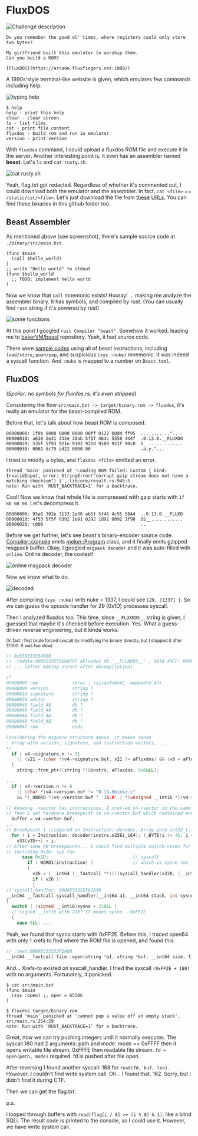 # FluxDOS

![Challenge description](images/0.png)

```
Do you remember the good ol' times, where registers could only store two bytes?

My girlfriend built this emulator to worship them.
Can you build a ROM?

[FluxDOS](https://arcade.fluxfingers.net:1808/)
```

A 1990s'style terminal-like website is given, which emulates few commands including help:

![typing help](images/1.png)

```shell
$ help
help - print this help
clear - clear screen
ls - list files
cat - print file content
fluxdos - build rom and run in emulator
version - print version
```

With `fluxdos` command, I could upload a fluxdos ROM file and execute it in the server. Another interesting point is, it even has an assembler named **beast**. Let's `ls` and `cat rusty.sh`.

![cat rusty.sh](images/2.png)

Yeah, flag.txt got redacted. Regardless of whether it's commented out, I could download both the emulator and the assembler. In fact, `cat <file>` == `/static/cat/<file>`. Let's just download the file from [these](https://arcade.fluxfingers.net:1808/static/cat/bin/beast) [URLs](https://arcade.fluxfingers.net:1808/static/cat/bin/fluxdos). You can find these binaries in this github folder too.



## Beast Assembler

As mentioned above (see screenshot), there's sample source code at `./binary/src/main.bst`.

```
(func $main
  (call $hello_world)
)
;; write "Hello world" to stdout
(func $hello_world
  ;; TODO: implement hello world
)
```

Now we know that `call` mnemonic exists! Hooray! ... making me analyze the assembler binary. It has symbols, and compiled by rust. (You can usually find `rust` string if it's powered by rust)

![some functions](images/3.png)

At this point I googled `rust Compiler "beast"`. Somehow it worked, leading me to [bakerVM/beast](https://github.com/bakervm/beast) repository. Yeah, it had source code.

There were [sample codes](https://github.com/bakervm/beast/tree/master/test/src) using all of beast instructions, including `load/store`, `push/pop`, and suspicious `(sys :nuke)` mnemonic. It was indeed a syscall function. And `:nuke` is mapped to a number on `Beast.toml`.



## FluxDOS

(*Spoiler: no symbols for fluxdos.rs; it's even stripped*)

Considering the flow `src/main.bst -> target/binary.rom -> fluxdos`, it's really an emulator for the beast-compiled ROM.

Before that, let's talk about how beast ROM is composed.

```
00000000: 1f8b 0800 0000 0000 00ff 0122 00dd ff95  ..........."....
00000010: a630 2e31 332e 30ab 5f5f 464c 5558 444f  .0.13.0.__FLUXDO
00000020: 535f 5f93 921e 9102 921d 9100 921f 90c0  S__.............
00000030: 0061 dc79 ad22 0000 00                   .a.y."...
```

I tried to modify a bytes, and `fluxdos <file>` emitted an error.

```
thread 'main' panicked at 'Loading ROM failed: Custom { kind: InvalidInput, error: StringError("corrupt gzip stream does not have a matching checksum") }', libcore/result.rs:945:5
note: Run with `RUST_BACKTRACE=1` for a backtrace.
```

Cool! Now we know that whole file is compressed with gzip starts with `1f 8b 08 00`. Let's decompress it.

```
00000000: 95a6 302e 3133 2e30 ab5f 5f46 4c55 5844  ..0.13.0.__FLUXD
00000010: 4f53 5f5f 9392 1e91 0292 1d91 0092 1f90  OS__............
00000020: c000                                     ..
```

Before we get further, let's see beast's binary-encoder source code. [Compiler::compile](https://github.com/bakervm/beast/blob/master/src/compiler.rs#L26) emits [melon::Program](https://github.com/bakervm/melon/blob/master/src/program.rs#L52) class, and it finally emits gzipped msgpack buffer. Okay, I googled `msgpack decoder` and it was auto-filled with `online`. Online decoder, the coolest!

![online msgpack decoder](images/4.png)

Now we know what to do.

![decoded](images/5.png)

After compiling `(sys :nuke)` with nuke = 1337, I could see `[29, [1337] ]`. So we can guess the opcode handler for 29 (0x1D) processes syscall.

Then I analyzed fluxdos too. This time, since `__FLUXDOS__` string is given, I guessed that maybe it's checked before execution. Yes. What a guess-driven reverse engineering, but it kinda works.

<sub>(In fact I first brute forced syscall by modifying the binary directly, but I stopped it after 17000. It was too slow)</sub>

```c
// 0x555555554000
// .rodata:000055555566875F aFluxdos db '__FLUXDOS__' ; DATA XREF: ROMParse+1D2↑o
// ... (After making struct after decompilation)

/*
00000000 rom             struc ; (sizeof=0x4C, mappedto_43)
00000000 version         string ?
00000018 signature       string ?
00000030 vector          string ?
00000048 field_48        db ?
00000049 field_49        db ?
0000004A field_4A        db ?
0000004B field_4B        db ?
0000004C rom             ends

Considering the msgpack structure above, it makes sense
: array with version, signature, and instruction vectors, ...
*/
  if ( v4->signature.n != 11
    || (v21 = (char *)v4->signature.buf, v21 != aFluxdos) && (v8 = aFluxdos, memcmp(v21, aFluxdos, 0xBuLL)) )
  {
    string::from_ptr((string *)&instrs, aFluxdos, 0xBuLL);

...
  if ( v4->version.n != 6
    || (char *)v4->version.buf != "0.13.0miniz.c"
    && *(_DWORD *)v4->version.buf ^ '31.0' | *(unsigned __int16 *)(v4->version.buf + 4) ^ '0.' )

// Knowing ->vector has instructions, I xref-ed v4->vector in the same function.
// Then I set hardware breakpoint to v4->vector.buf which contained mnemonic, args.
  buffer = v4->vector.buf;
...
// Breakpoint 1 triggered on Instruction::decoder. Array into int32_t..
  for ( i = Instruction::decoder(instrs.m256i_i64); (_BYTE)i != 41; i = Instruction::decoder(instrs.m256i_i64) )
    v33[v35++] = i;
// After some HW breakpoints... I could find multiple switch-cases for all mnemonics
// Including 0x1D: sys too.
      case 0x1D:                                // syscall
        if ( WORD1(instruction) )               // which is sysno too
        {
          v26 = (__int64 (__fastcall **)())syscall_handler(v338, (__int64)decoded_instructions, sysno);
          if ( v26 )
          {
// syscall_handler: 0000555555561A30
__int64 __fastcall syscall_handler(__int64 a1, __int64 stack, int sysno)
{
  switch ( (signed __int16)sysno + 210LL )
  // signed __int16 with 210? It means sysno - 0xFF2E
  {
    case 0LL: ...

```

Yeah, we found that sysno starts with 0xFF2E. Before this, I traced open64 with only 1 xrefs to find where the ROM file is opened, and found this:

```c
// .text:00005555555F2A80
__int64 __fastcall file::open(string *a1, string *buf, __int64 size, fileOptions *a4)
```

And... Xrefs-to existed on syscall_handler. I tried the syscall `(0xFF2E + 180)` with no arguments. Fortunately, it panicked.



```
$ cat src/main.bst
(func $main
  (sys :open) ;; open = 65506
)

$ fluxdos target/binary.rom
thread 'main' panicked at 'cannot pop a value off an empty stack', src/main.rs:254:29
note: Run with `RUST_BACKTRACE=1` for a backtrace.
```

Great, now we can try pushing integers until it normally executes. The syscall 180 had 2 arguments: path and mode. mode == 0xFFFF then it opens writable file stream, 0xFFFE then readable file stream. `fd = open(path, mode)` required. fd is pushed after file open.

After reversing I found another syscall: 168 for `read(fd, buf, len)`. However, I couldn't find write system call. Oh... I found that. 162. Sorry, but I didn't find it during CTF.

Then we can get the flag.txt.



p.s.

I looped through buffers with `read(flag[i / 8] >> (i % 8) & 1)`, like a blind SQLi. The result code is printed to the console, so I could use it. However, we have write system call.

